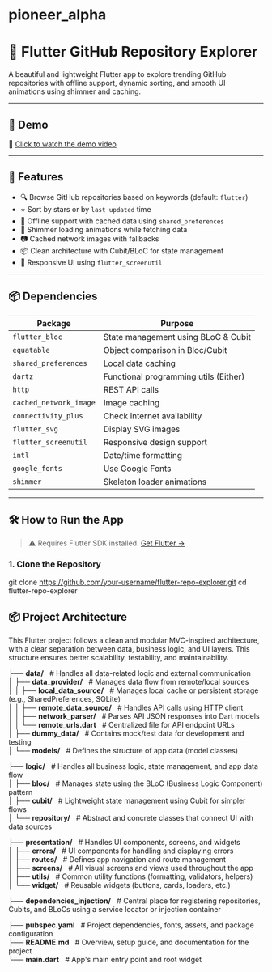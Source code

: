 # pioneer_alpha



# 🚀 Flutter GitHub Repository Explorer

A beautiful and lightweight Flutter app to explore trending GitHub repositories with offline support, dynamic sorting, and smooth UI animations using shimmer and caching.

---

## 📸 Demo

🎥 [Click to watch the demo video](https://github.com/BrainStation23HR/Flutter_Ali/blob/feature/assets/output.mp4)

---

## 🌟 Features

- 🔍 Browse GitHub repositories based on keywords (default: `flutter`)
- ⭐ Sort by stars or by `last updated` time
- 📶 Offline support with cached data using `shared_preferences`
- 🎨 Shimmer loading animations while fetching data
- 📷 Cached network images with fallbacks
- 📦 Clean architecture with Cubit/BLoC for state management
- 📱 Responsive UI using `flutter_screenutil`

---

## 📦 Dependencies

| Package                | Purpose                                      |
|------------------------|----------------------------------------------|
| `flutter_bloc`         | State management using BLoC & Cubit          |
| `equatable`            | Object comparison in Bloc/Cubit              |
| `shared_preferences`   | Local data caching                           |
| `dartz`                | Functional programming utils (Either)        |
| `http`                 | REST API calls                               |
| `cached_network_image` | Image caching                                |
| `connectivity_plus`    | Check internet availability                  |
| `flutter_svg`          | Display SVG images                           |
| `flutter_screenutil`   | Responsive design support                    |
| `intl`                 | Date/time formatting                         |
| `google_fonts`         | Use Google Fonts                             |
| `shimmer`              | Skeleton loader animations                   |

---

## 🛠️ How to Run the App

> ⚠️ Requires Flutter SDK installed. [Get Flutter →](https://flutter.dev/docs/get-started/install)

### 1. Clone the Repository

git clone https://github.com/your-username/flutter-repo-explorer.git
cd flutter-repo-explorer


## 📦 Project Architecture
This Flutter project follows a clean and modular MVC-inspired architecture, with a clear separation between data, business logic, and UI layers. This structure ensures better scalability, testability, and maintainability.

├── <strong>data/</strong> &nbsp;&nbsp;# Handles all data-related logic and external communication<br/>
│ ├── <strong>data_provider/</strong> &nbsp;&nbsp;# Manages data flow from remote/local sources<br/>
│ │ ├── <strong>local_data_source/</strong> &nbsp;&nbsp;# Manages local cache or persistent storage (e.g., SharedPreferences, SQLite)<br/>
│ │ ├── <strong>remote_data_source/</strong> &nbsp;&nbsp;# Handles API calls using HTTP client<br/>
│ │ ├── <strong>network_parser/</strong> &nbsp;&nbsp;# Parses API JSON responses into Dart models<br/>
│ │ └── <strong>remote_urls.dart</strong> &nbsp;&nbsp;# Centralized file for API endpoint URLs<br/>
│ ├── <strong>dummy_data/</strong> &nbsp;&nbsp;# Contains mock/test data for development and testing<br/>
│ └── <strong>models/</strong> &nbsp;&nbsp;# Defines the structure of app data (model classes)<br/>

├── <strong>logic/</strong> &nbsp;&nbsp;# Handles all business logic, state management, and app data flow<br/>
│ ├── <strong>bloc/</strong> &nbsp;&nbsp;# Manages state using the BLoC (Business Logic Component) pattern<br/>
│ ├── <strong>cubit/</strong> &nbsp;&nbsp;# Lightweight state management using Cubit for simpler flows<br/>
│ └── <strong>repository/</strong> &nbsp;&nbsp;# Abstract and concrete classes that connect UI with data sources<br/>

├── <strong>presentation/</strong> &nbsp;&nbsp;# Handles UI components, screens, and widgets<br/>
│ ├── <strong>errors/</strong> &nbsp;&nbsp;# UI components for handling and displaying errors<br/>
│ ├── <strong>routes/</strong> &nbsp;&nbsp;# Defines app navigation and route management<br/>
│ ├── <strong>screens/</strong> &nbsp;&nbsp;# All visual screens and views used throughout the app<br/>
│ ├── <strong>utils/</strong> &nbsp;&nbsp;# Common utility functions (formatting, validators, helpers)<br/>
│ └── <strong>widget/</strong> &nbsp;&nbsp;# Reusable widgets (buttons, cards, loaders, etc.)<br/>

├── <strong>dependencies_injection/</strong> &nbsp;&nbsp;# Central place for registering repositories, Cubits, and BLoCs using a service locator or injection container<br/>

├── <strong>pubspec.yaml</strong> &nbsp;&nbsp;# Project dependencies, fonts, assets, and package configuration<br/>
├── <strong>README.md</strong> &nbsp;&nbsp;# Overview, setup guide, and documentation for the project<br/>
└── <strong>main.dart</strong> &nbsp;&nbsp;# App's main entry point and root widget<br/>

